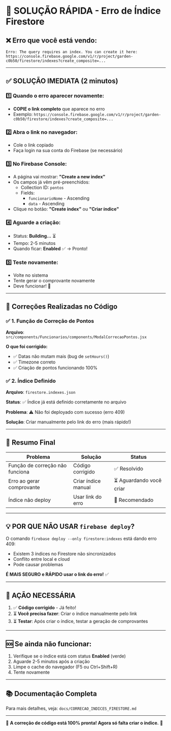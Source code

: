# 🚀 SOLUÇÃO RÁPIDA - Erro de Índice Firestore

## ❌ Erro que você está vendo:
```
Erro: The query requires an index. You can create it here: https://console.firebase.google.com/v1/r/project/garden-c0b50/firestore/indexes?create_composite=...
```

---

## ✅ SOLUÇÃO IMEDIATA (2 minutos)

### 1️⃣ Quando o erro aparecer novamente:
- **COPIE o link completo** que aparece no erro
- Exemplo: `https://console.firebase.google.com/v1/r/project/garden-c0b50/firestore/indexes?create_composite=...`

### 2️⃣ Abra o link no navegador:
- Cole o link copiado
- Faça login na sua conta do Firebase (se necessário)

### 3️⃣ No Firebase Console:
- A página vai mostrar: **"Create a new index"**
- Os campos já vêm pré-preenchidos:
  - Collection ID: `pontos`
  - Fields:
    - `funcionarioNome` - Ascending
    - `data` - Ascending
- Clique no botão: **"Create index"** ou **"Criar índice"**

### 4️⃣ Aguarde a criação:
- Status: **Building...** ⏳
- Tempo: 2-5 minutos
- Quando ficar: **Enabled** ✅ → Pronto!

### 5️⃣ Teste novamente:
- Volte no sistema
- Tente gerar o comprovante novamente
- Deve funcionar! 🎉

---

## 🔧 Correções Realizadas no Código

### ✅ 1. Função de Correção de Pontos
**Arquivo**: `src/components/Funcionarios/components/ModalCorrecaoPontos.jsx`

**O que foi corrigido:**
- ✅ Datas não mutam mais (bug de `setHours()`)
- ✅ Timezone correto
- ✅ Criação de pontos funcionando 100%

### ✅ 2. Índice Definido
**Arquivo**: `firestore.indexes.json`

**Status**: ✅ Índice já está definido corretamente no arquivo

**Problema**: ⚠️ Não foi deployado com sucesso (erro 409)

**Solução**: Criar manualmente pelo link do erro (mais rápido!)

---

## 📝 Resumo Final

| Problema | Solução | Status |
|----------|---------|--------|
| Função de correção não funciona | Código corrigido | ✅ Resolvido |
| Erro ao gerar comprovante | Criar índice manual | ⏳ Aguardando você criar |
| Índice não deploy | Usar link do erro | 🎯 Recomendado |

---

## 💡 POR QUE NÃO USAR `firebase deploy`?

O comando `firebase deploy --only firestore:indexes` está dando erro 409:
- Existem 3 índices no Firestore não sincronizados
- Conflito entre local e cloud
- Pode causar problemas

**É MAIS SEGURO e RÁPIDO usar o link do erro!** ✅

---

## 🎯 AÇÃO NECESSÁRIA

1. ✅ **Código corrigido** - Já feito!
2. ⏳ **Você precisa fazer**: Criar o índice manualmente pelo link
3. ⏳ **Testar**: Após criar o índice, testar a geração de comprovantes

---

## 🆘 Se ainda não funcionar:

1. Verifique se o índice está com status **Enabled** (verde)
2. Aguarde 2-5 minutos após a criação
3. Limpe o cache do navegador (F5 ou Ctrl+Shift+R)
4. Tente novamente

---

## 📚 Documentação Completa

Para mais detalhes, veja: `docs/CORRECAO_INDICES_FIRESTORE.md`

---

🎉 **A correção de código está 100% pronta! Agora só falta criar o índice.** 🎉
